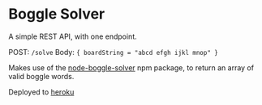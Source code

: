 # Boggle Solver

A simple REST API, with one endpoint.

POST: `/solve`
Body: `{ boardString = "abcd efgh ijkl mnop" }`


Makes use of the [node-boggle-solver](https://www.npmjs.com/package/node-boggle-solver) npm package, to return an array of valid boggle words.

Deployed to [heroku](https://serene-crag-32560.herokuapp.com/)
